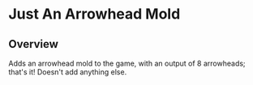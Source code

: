 Just An Arrowhead Mold
=================

Overview
--------

Adds an arrowhead mold to the game, with an output of 8 arrowheads; that's it! Doesn't add anything else.